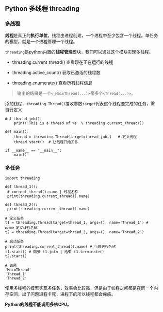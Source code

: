 ## Python 多线程 threading

### 多线程
**线程**是真正的**执行单位**，线程由进程创建，一个进程中至少包含一个线程。单任务的模型，就是一个进程管理一个线程。

`threading`是python内置的**线程管理**模块，我们可以通过这个模块实现多线程。

- threading.current_thread()
查看现在正在运行的线程

- threading.active_count()
获取已激活的线程数

- threading.enumerate()
查看所有线程信息
> 输出的结果是一个`<_MainThread(...)>`带多个`<Thread(...)>`。

添加线程，`threading.Thread()`接收参数`target`代表这个线程要完成的任务，需自行定义
```
def thread_job():
    print('This is a thread of %s' % threading.current_thread())

def main():
    thread = threading.Thread(target=thread_job,)   # 定义线程 
    thread.start()  # 让线程开始工作
    
if __name__ == '__main__':
    main()
```

### 多任务
```
import threading

def thread_1():
 # current_thread().name | 线程名称
 print(threading.current_thread().name)

def thread_2():
 print(threading.current_thread().name)

# 定义任务
t1 = threading.Thread(target=thread_1, args=(), name='Thread_1') # name 定义线程名称
t2 = threading.Thread(target=thread_2, args=(), name='Thread_2') 

# 启动任务
print(threading.current_thread().name) # 当前进程名称
t1.start() # 同步 t1.join | 结束 t1.terminate()
t2.start()

# 结果
'MainThread'
'Thread_1'
'Thread_2'
```

使用多线程的模型实现多任务，效率会比较高，但是由于线程之间都是在同一个内存空间，出了问题进程卡死，进程下的所以线程都会瘫痪。

**Python的线程不能调用多核CPU。**


